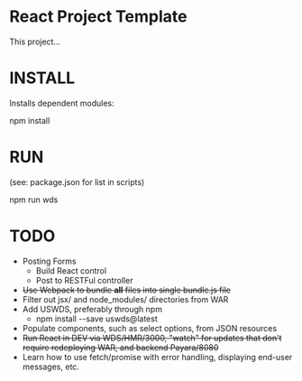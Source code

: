# React Project Template
This project...

# INSTALL

Installs dependent modules:

npm install

# RUN

(see: package.json for list in scripts)

npm run wds

# TODO

- Posting Forms
    - Build React control
    - Post to RESTFul controller
- ~~Use Webpack to bundle **all** files into single bundle.js file~~
- Filter out jsx/ and node_modules/ directories from WAR
- Add USWDS, preferably through npm
     - npm install --save uswds@latest
- Populate components, such as select options, from JSON resources
- ~~Run React in DEV via WDS/HMR/3000, "watch" for updates that don't require redeploying WAR, and backend Payara/8080~~
- Learn how to use fetch/promise with error handling, displaying end-user messages, etc.